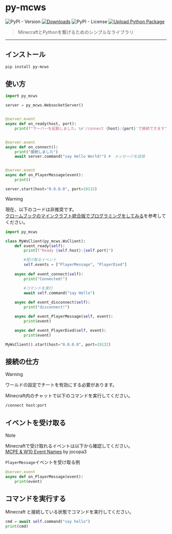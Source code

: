 # py-mcws

![PyPI - Version](https://img.shields.io/pypi/v/py-mcws)
[![Downloads](https://static.pepy.tech/badge/py-mcws)](https://pepy.tech/project/py-mcws)
![PyPI - License](https://img.shields.io/pypi/l/py-mcws)
[![Upload Python Package](https://github.com/HRTK92/py-mcws/actions/workflows/python-publish.yml/badge.svg)](https://github.com/HRTK92/py-mcws/actions/workflows/python-publish.yml)

> MinecraftとPythonを繋げるためのシンプルなライブラリ

---

## インストール

```sh
pip install py-mcws
```

## 使い方

```python
import py_mcws

server = py_mcws.WebsocketServer()


@server.event
async def on_ready(host, port):
    print(f"サーバーを起動しました。\n'/connect {host}:{port}'で接続できます")


@server.event
async def on_connect():
    print("接続しました")
    await server.command("say Hello World!") #　メッセージを送信


@server.event
async def on_PlayerMessage(event):
    print()

server.start(host="0.0.0.0", port=19132)
```

> [!WARNING]
> 現在、以下のコードは非推奨です。  
> [クロームブックのマインクラフト統合版でプログラミングをしてみる](https://saitodev.co/microbit/chromebook/article/57)を参考してください。

```python
import py_mcws

class MyWsClient(py_mcws.WsClient):
    def event_ready(self):
        print(f"Ready {self.host}:{self.port}")

        #受け取るイベント
        self.events = ["PlayerMessage", "PlayerDied"]
    
    async def event_connect(self):
        print("Connected!")

        #コマンドを実行
        await self.command("say Hello")
    
    async def event_disconnect(self):
        print("disconnect!")

    async def event_PlayerMessage(self, event):
        print(event)

    async def event_PlayerDied(self, event):
        print(event)

MyWsClient().start(host="0.0.0.0", port=19132)
```

## 接続の仕方

> [!WARNING]
> ワールドの設定でチートを有効にする必要があります。

Minecraft内のチャットで以下のコマンドを実行してください。

```cmd
/connect host:port
```

## イベントを受け取る

> [!NOTE]
> Minecraftで受け取れるイベントは以下から確認してください。  
> [MCPE & W10 Event Names](https://gist.github.com/jocopa3/5f718f4198f1ea91a37e3a9da468675c#file-mcpe-w10-event-names) by jocopa3

`PlayerMessage`イベントを受け取る例

```python
@server.event
async def on_PlayerMessage(event):
    print(event)
```

## コマンドを実行する

Minecraft と接続している状態でコマンドを実行してください。

```python
cmd = await self.command("say hello")
print(cmd)
```
